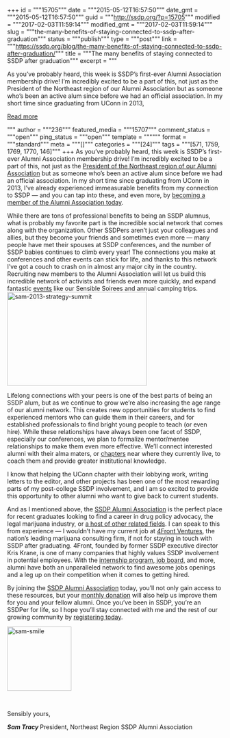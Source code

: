 +++
id = """15705"""
date = """2015-05-12T16:57:50"""
date_gmt = """2015-05-12T16:57:50"""
guid = """http://ssdp.org/?p=15705"""
modified = """2017-02-03T11:59:14"""
modified_gmt = """2017-02-03T11:59:14"""
slug = """the-many-benefits-of-staying-connected-to-ssdp-after-graduation"""
status = """publish"""
type = """post"""
link = """https://ssdp.org/blog/the-many-benefits-of-staying-connected-to-ssdp-after-graduation/"""
title = """The many benefits of staying connected to SSDP after graduation"""
excerpt = """<p>As you’ve probably heard, this week is SSDP’s first-ever Alumni Association membership drive! I’m incredibly excited to be a part of this, not just as the President of the Northeast region of our Alumni Association but as someone who’s been an active alum since before we had an official association. In my short time since graduating from UConn in 2013,</p>
<div class="h10"></div>
<p><a class="more-link2 flat" href="https://ssdp.org/blog/the-many-benefits-of-staying-connected-to-ssdp-after-graduation/">Read more</a></p>
"""
author = """236"""
featured_media = """15707"""
comment_status = """open"""
ping_status = """open"""
template = """"""
format = """standard"""
meta = """[]"""
categories = """[24]"""
tags = """[571, 1759, 1769, 1770, 146]"""
+++
As you’ve probably heard, this week is SSDP’s first-ever Alumni Association membership drive! I’m incredibly excited to be a part of this, not just as the <a href="http://ssdp.org/alumni/leadership/">President of the Northeast region of our Alumni Association</a> but as someone who’s been an active alum since before we had an official association. In my short time since graduating from UConn in 2013, I’ve already experienced immeasurable benefits from my connection to SSDP — and you can tap into these, and even more, by <a href="http://ssdp.org/alumni">becoming a member of the Alumni Association today</a>.

While there are tons of professional benefits to being an SSDP alumnus, what is probably my favorite part is the incredible social network that comes along with the organization. Other SSDPers aren’t just your colleagues and allies, but they become your friends and sometimes even more — many people have met their spouses at SSDP conferences, and the number of SSDP babies continues to climb every year! The connections you make at conferences and other events can stick for life, and thanks to this network I’ve got a couch to crash on in almost any major city in the country. Recruiting new members to the Alumni Association will let us build this incredible network of activists and friends even more quickly, and expand fantastic <a href="http://ssdp.org/events">events</a> like our Sensible Soirees and annual camping trips.<img class=" wp-image-15706  alignright" src="http://ssdp.org/assets/sam-2013-strategy-summit-300x199.jpg" alt="sam-2013-strategy-summit" width="326" height="219" />

Lifelong connections with your peers is one of the best parts of being an SSDP alum, but as we continue to grow we’re also increasing the age range of our alumni network. This creates new opportunities for students to find experienced mentors who can guide them in their careers, and for established professionals to find bright young people to teach (or even hire). While these relationships have always been one facet of SSDP, especially our conferences, we plan to formalize mentor/mentee relationships to make them even more effective. We’ll connect interested alumni with their alma maters, or <a href="http://ssdp.org/chapters">chapters</a> near where they currently live, to coach them and provide greater institutional knowledge.

I know that helping the UConn chapter with their lobbying work, writing letters to the editor, and other projects has been one of the most rewarding parts of my post-college SSDP involvement, and I am so excited to provide this opportunity to other alumni who want to give back to current students.

And as I mentioned above, the <a href="http://ssdp.org/alumni">SSDP Alumni Association</a> is the perfect place for recent graduates looking to find a career in drug policy advocacy, the legal marijuana industry, or <a href="http://ssdp.org/alumni/where-our-alumni-work/">a host of other related fields</a>. I can speak to this from experience — I wouldn’t have my current job at <a href="http://4frontventures.com/">4Front Ventures</a>, the nation’s leading marijuana consulting firm, if not for staying in touch with SSDP after graduating. 4Front, founded by former SSDP executive director Kris Krane, is one of many companies that highly values SSDP involvement in potential employees. With the <a href="http://ssdp.org/career-services-program/">internship program</a>,<a href="http://careers.ssdp.org/job-board/"> job board,</a> and more, alumni have both an unparalleled network to find awesome jobs openings and a leg up on their competition when it comes to getting hired.

By joining the <a href="http://ssdp.org/alumni">SSDP Alumni Association</a> today, you’ll not only gain access to these resources, but your <a href="http://ssdp.org/sensible-society-for-students-and-alumni/">monthly donation</a> will also help us improve them for you and your fellow alumni. Once you’ve been in SSDP, you’re an SSDPer for life, so I hope you’ll stay connected with me and the rest of our growing community by <a href="http://ssdp.org/alumni/sign-up">registering today</a>.

<img class="alignleft wp-image-15707 size-thumbnail" src="http://ssdp.org/assets/sam-smile-e1431449566391-150x150.jpg" alt="sam-smile" width="150" height="150" />

&nbsp;

Sensibly yours,

<em><strong>Sam Tracy
</strong></em>President, Northeast Region
SSDP Alumni Association
